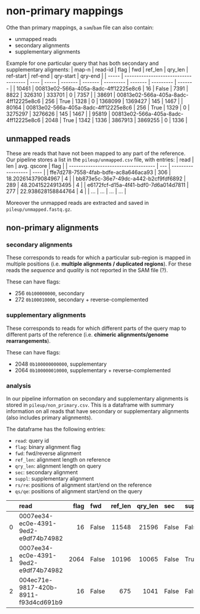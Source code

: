 # non-primary mappings

Othe than primary mappings, a `sam`/`bam` file can also contain:
- unmapped reads
- secondary alignments
- supplementary alignments

Example for one particular query that has both secondary and supplementary aligments:
| map-n | read-id                              | flag | fwd   | ref_len | qry_len | ref-start | ref-end | qry-start | qry-end |
| ----- | ------------------------------------ | ---- | ----- | ------- | ------- | --------- | ------- | --------- | ------- |
| 10461 | 00813e02-566a-405a-8adc-4ff12225e8c6 | 16   | False | 7391    | 8822    | 326310    | 333701  | 0         | 7357    |
| 38691 | 00813e02-566a-405a-8adc-4ff12225e8c6 | 256  | True  | 1328    | 0       | 1368099   | 1369427 | 145       | 1467    |
| 80164 | 00813e02-566a-405a-8adc-4ff12225e8c6 | 256  | True  | 1329    | 0       | 3275297   | 3276626 | 145       | 1467    |
| 95819 | 00813e02-566a-405a-8adc-4ff12225e8c6 | 2048 | True  | 1342    | 1336    | 3867913   | 3869255 | 0         | 1336    |

## unmapped reads

These are reads that have not been mapped to any part of the reference. Our pipeline stores a list in the `pileup/unmapped.csv` file, with entries:
| read                                 | len | avg. qscore        | flag |
| ------------------------------------ | --- | ------------------ | ---- |
| ffe7d278-7558-4fab-bdfe-ac8a646aca93 | 306 | 18.202614379084967 | 4    |
| bb873e5c-36e7-49dc-a442-b2cf9fdf6892 | 289 | 48.20415224913495  | 4    |
| e6172fcf-d15a-4f41-bdf0-7d6a014d7811 | 277 | 22.938628158844764 | 4    |
| ...                                  | ... | ...                | ...  |

Moreover the unmapped reads are extracted and saved in `pileup/unmapped.fastq.gz`.

## non-primary alignments

### secondary alignments

These corresponds to reads for which a particular sub-region is mapped in multiple positions (i.e. **multiple alignments / duplicated regions**). For these reads the *sequence* and *quality* is not reported in the SAM file (?).

These can have flags:
- 256 `0b100000000`, secondary
- 272 `0b100010000`, secondary + reverse-complemented

### supplementary alignments

These corresponds to reads for which different parts of the query map to different parts of the reference (i.e. **chimeric alignments/genome rearrangements**).

These can have flags:
- 2048 `0b100000000000`, supplementary
- 2064 `0b100000010000`, supplementary + reverse-complemented

### analysis

In our pipeline information on secondary and supplementary alignments is stored in `pileup/non_primary.csv`. This is a dataframe with summary information on all reads that have secondary or supplementary alignments (also includes primary alignments).

The dataframe has the following entries:
- `read`: query id
- `flag`: binary alignment flag
- `fwd`: fwd/reverse alignment
- `ref_len`: alignment length on reference
- `qry_len`: alignment length on query
- `sec`: secondary alignment
- `suppl`: supplementary alignment
- `rs/re`: positions of alignment start/end on the reference
- `qs/qe`: positions of alignment start/end on the query

|      | read                                 | flag | fwd   | ref_len | qry_len | sec   | suppl |      rs |      re |    qs |    qe |
| ---: | :----------------------------------- | ---: | :---- | ------: | ------: | :---- | :---- | ------: | ------: | ----: | ----: |
|    0 | 0007ee34-ec0e-4391-9ed2-e9df74b74982 |   16 | False |   11548 |   21596 | False | False |      34 |   11582 | 10098 | 21596 |
|    1 | 0007ee34-ec0e-4391-9ed2-e9df74b74982 | 2064 | False |   10196 |   10065 | False | True  | 4633434 | 4643630 |     2 | 10067 |
|    2 | 004ec71e-9817-420b-8911-f93d4cd691b9 |   16 | False |     675 |    1041 | False | False |  230117 |  230792 |   358 |  1041 |